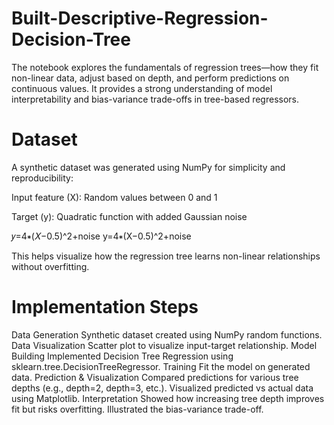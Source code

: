 # Built-Descriptive-Regression-Decision-Tree
The notebook explores the fundamentals of regression trees—how they fit non-linear data, adjust based on depth, and perform predictions on continuous values.
It provides a strong understanding of model interpretability and bias-variance trade-offs in tree-based regressors.


# Dataset

A synthetic dataset was generated using NumPy for simplicity and reproducibility:

Input feature (X): Random values between 0 and 1

Target (y): Quadratic function with added Gaussian noise

𝑦=4∗(𝑋−0.5)^2+noise
y=4∗(X−0.5)^2+noise

This helps visualize how the regression tree learns non-linear relationships without overfitting.



# Implementation Steps

Data Generation
Synthetic dataset created using NumPy random functions.
Data Visualization
Scatter plot to visualize input-target relationship.
Model Building
Implemented Decision Tree Regression using sklearn.tree.DecisionTreeRegressor.
Training
Fit the model on generated data.
Prediction & Visualization
Compared predictions for various tree depths (e.g., depth=2, depth=3, etc.).
Visualized predicted vs actual data using Matplotlib.
Interpretation
Showed how increasing tree depth improves fit but risks overfitting.
Illustrated the bias-variance trade-off.
